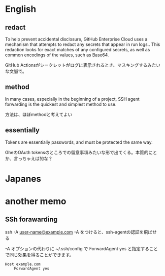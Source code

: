 # English

## redact
To help prevent accidental disclosure, GitHub Enterprise Cloud uses a mechanism that attempts to redact any secrets that appear in run logs.. This redaction looks for exact matches of any configured secrets, as well as common encodings of the values, such as Base64.

GitHub Actionsがシークレットがログに表示されるとき、マスキングするみたいな文脈で。

## method
In many cases, especially in the beginning of a project, SSH agent forwarding is the quickest and simplest method to use.

方法は、ほぼmethodと考えてよい

## essentially
Tokens are essentially passwords, and must be protected the same way.

GheのOAuth tokensのところでの留意事項みたいな形で出てくる。本質的にとか、言っちゃえば的な？

## 

# Japanes


# another memo
## SSh forawarding
ssh -A user-name@example.com
-A をつけると、ssh-agentの認証を飛ばせる

-A オプションの代わりに ~/.ssh/config で ForwardAgent yes と指定することで同じ効果を得ることができます。

```
Host example.com
    ForwardAgent yes
```
